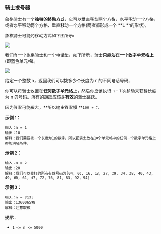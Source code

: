 ### 骑士拨号器 ###
象棋骑士有一个**独特的移动方式**，它可以垂直移动两个方格，水平移动一个方格，或者水平移动两个方格，垂直移动一个方格(两者都形成一个 **L **的形状)。

象棋骑士可能的移动方式如下图所示:

![](https://assets.leetcode.com/uploads/2020/08/18/chess.jpg)

我们有一个象棋骑士和一个电话垫，如下所示，骑士**只能站在一个数字单元格上**(即蓝色单元格)。

![](https://assets.leetcode.com/uploads/2020/08/18/phone.jpg)

给定一个整数 n，返回我们可以拨多少个长度为 n 的不同电话号码。

你可以将骑士放置在**任何数字单元格**上，然后你应该执行 n - 1 次移动来获得长度为 n 的号码。所有的跳跃应该是**有效**的骑士跳跃。

因为答案可能很大，**所以输出答案模 **`109 + 7`.




**示例 1：**

```
输入：n = 1
输出：10
解释：我们需要拨一个长度为1的数字，所以把骑士放在10个单元格中的任何一个数字单元格上都能满足条件。
```

**示例 2：**

```
输入：n = 2
输出：20
解释：我们可以拨打的所有有效号码为[04, 06, 16, 18, 27, 29, 34, 38, 40, 43, 49, 60, 61, 67, 72, 76, 81, 83, 92, 94]
```

**示例 3：**

```
输入：n = 3131
输出：136006598
解释：注意取模
```



**提示：**

* `1 <= n <= 5000`

